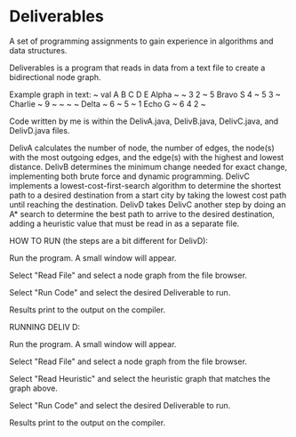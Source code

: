 # Deliverables
A set of programming assignments to gain experience in algorithms and data structures.

Deliverables is a program that reads in data from a text file to create a bidirectional node graph. 

Example graph in text:
~       val   A   B   C   D   E 
Alpha     ~   ~   3   2   ~   5
Bravo     S   4   ~   5   3   ~
Charlie   ~   9   ~   ~   ~   ~
Delta     ~   6   ~   5   ~   1
Echo      G   ~   6   4   2   ~

Code written by me is within the DelivA.java, DelivB.java, DelivC.java, and DelivD.java files.

DelivA calculates the number of node, the number of edges, the node(s) with the most outgoing edges, and the edge(s) with the highest and lowest distance.
DelivB determines the minimum change needed for exact change, implementing both brute force and dynamic programming.
DelivC implements a lowest-cost-first-search algorithm to determine the shortest path to a desired destination from a start city by taking the lowest cost path until reaching the destination.
DelivD takes DelivC another step by doing an A* search to determine the best path to arrive to the desired destination, adding a heuristic value that must be read in as a separate file.

HOW TO RUN (the steps are a bit different for DelivD):

Run the program. A small window will appear.

Select "Read File" and select a node graph from the file browser.

Select "Run Code" and select the desired Deliverable to run.

Results print to the output on the compiler.

RUNNING DELIV D:

Run the program. A small window will appear.

Select "Read File" and select a node graph from the file browser.

Select "Read Heuristic" and select the heuristic graph that matches the graph above.

Select "Run Code" and select the desired Deliverable to run.

Results print to the output on the compiler.







